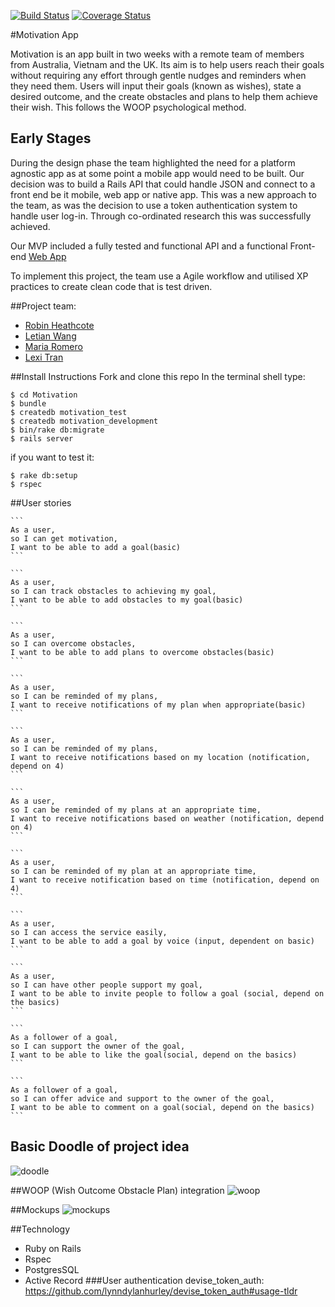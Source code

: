 [![Build Status](https://travis-ci.org/RobinHeathcote/Motivation.svg?branch=master)](https://travis-ci.org/RobinHeathcote/Motivation)
[![Coverage Status](https://coveralls.io/repos/github/RobinHeathcote/Motivation/badge.svg?branch=master)](https://coveralls.io/github/RobinHeathcote/Motivation?branch=master)

#Motivation App

Motivation is an app built in two weeks with a remote team of members from Australia, Vietnam and the UK.  Its aim is to help users reach their goals without requiring any effort through gentle nudges and reminders when they need them. Users will input their goals (known as wishes), state a desired outcome, and the create obstacles and plans to help them achieve their wish. This follows the WOOP psychological method.

## Early Stages

During the design phase the team highlighted the need for a platform agnostic app as at some point a mobile app would need to be built. Our decision was to build a Rails API that could handle JSON and connect to a front end be it mobile, web app or native app. This was a new approach to the team, as was the decision to use a token authentication system to handle user log-in. Through co-ordinated research this was successfully achieved. 

Our MVP included a fully tested and functional API and a functional Front-end [Web App](https://github.com/letianw91/motivation-angular)

To implement this project, the team use a Agile workflow and utilised XP practices to create clean code that is test driven.

##Project team:
* [Robin Heathcote](https://github.com/RobinHeathcote)
* [Letian Wang](https://github.com/letianw91)
* [Maria Romero](https://github.com/MariaRomero)
* [Lexi Tran](https://github.com/lexiht)

##Install Instructions
Fork and clone this repo
In the terminal shell type:

```` 
$ cd Motivation
$ bundle
$ createdb motivation_test
$ createdb motivation_development
$ bin/rake db:migrate
$ rails server
```` 

if you want to test it:
````
$ rake db:setup
$ rspec
````

##User stories
    
    ```
    As a user,
    so I can get motivation,
    I want to be able to add a goal(basic)
    ```
    
    ```
    As a user,
    so I can track obstacles to achieving my goal,
    I want to be able to add obstacles to my goal(basic)
    ```
    
    ```
    As a user,
    so I can overcome obstacles,
    I want to be able to add plans to overcome obstacles(basic)
    ```
    
    ```
    As a user,
    so I can be reminded of my plans,
    I want to receive notifications of my plan when appropriate(basic)
    ```
    
    ```
    As a user,
    so I can be reminded of my plans,
    I want to receive notifications based on my location (notification, depend on 4)
    ```
    
    ```
    As a user,
    so I can be reminded of my plans at an appropriate time,
    I want to receive notifications based on weather (notification, depend on 4)
    ```
    
    ```
    As a user,
    so I can be reminded of my plan at an appropriate time,
    I want to receive notification based on time (notification, depend on 4)
    ```
    
    ```
    As a user,
    so I can access the service easily,
    I want to be able to add a goal by voice (input, dependent on basic)
    ```
    
    ```
    As a user,
    so I can have other people support my goal,
    I want to be able to invite people to follow a goal (social, depend on the basics)
    ```
    
    ```
    As a follower of a goal,
    so I can support the owner of the goal,
    I want to be able to like the goal(social, depend on the basics)
    ```
    
    ```
    As a follower of a goal,
    so I can offer advice and support to the owner of the goal,
    I want to be able to comment on a goal(social, depend on the basics)
    ```
    
## Basic Doodle of project idea
 ![doodle](https://www.dropbox.com/s/vsdp1cfb1st7rjo/Whiteboard%5B3%5D.png?raw=1)

##WOOP (Wish Outcome Obstacle Plan) integration 
![woop](https://www.dropbox.com/s/hrg26cb3tad7lhm/Untitled%20Diagram.png?raw=1)

##Mockups
![mockups](https://www.dropbox.com/s/7ivzndl8ppkkk0n/Motivation.png?raw=1)

##Technology
+ Ruby on Rails
+ Rspec
+ PostgresSQL
+ Active Record
###User authentication
devise_token_auth: https://github.com/lynndylanhurley/devise_token_auth#usage-tldr



